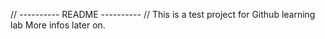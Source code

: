 // ---------- README ---------- //
This is a test project for Github learning lab
More infos later on.